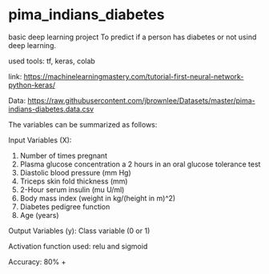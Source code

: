 # pima_indians_diabetes
basic deep learning project To predict if a person has diabetes or not usind deep learning.

used tools:
tf, keras, colab

link:
https://machinelearningmastery.com/tutorial-first-neural-network-python-keras/

Data:
https://raw.githubusercontent.com/jbrownlee/Datasets/master/pima-indians-diabetes.data.csv

The variables can be summarized as follows:

Input Variables (X):
1. Number of times pregnant
2. Plasma glucose concentration a 2 hours in an oral glucose tolerance test
3. Diastolic blood pressure (mm Hg)
4. Triceps skin fold thickness (mm)
5. 2-Hour serum insulin (mu U/ml)
6. Body mass index (weight in kg/(height in m)^2)
7. Diabetes pedigree function
8. Age (years)

Output Variables (y):
Class variable (0 or 1)

Activation function used:
relu and sigmoid

Accuracy:
80% +

